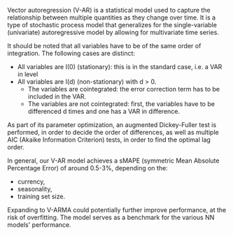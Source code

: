 Vector autoregression (V-AR) is a statistical model used to capture the relationship between multiple quantities as they change over time. 
It is a type of stochastic process model that generalizes for the single-variable (univariate) autoregressive model by allowing for multivariate time series.

It should be noted that all variables have to be of the same order of integration. The following cases are distinct:

- All variables are I(0) (stationary): this is in the standard case, i.e. a VAR in level
- All variables are I(d) (non-stationary) with d > 0.
  - The variables are cointegrated: the error correction term has to be included in the VAR.
  - The variables are not cointegrated: first, the variables have to be differenced d times and one has a VAR in difference.
 
As part of its parameter optimization, an augmented Dickey-Fuller test is performed, in order to decide the order of differences, as well as multiple AIC (Akaike Information Criterion) tests, in order to find the optimal lag order.

In general, our V-AR model achieves a sMAPE (symmetric Mean Absolute Percentage Error) of around 0.5-3%, depending on the:
- currency,
- seasonality,
- training set size.

Expanding to V-ARMA could potentially further improve performance, at the risk of overfitting. The model serves as a benchmark for the various NN models' performance.
